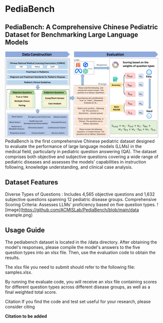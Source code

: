 # PediaBench
## PediaBench: A Comprehensive Chinese Pediatric Dataset for Benchmarking Large Language Models
![image](https://github.com/ACMISLab/PediaBench/blob/main/overview.png)
PediaBench is the first comprehensive Chinese pediatric dataset designed to evaluate the performance of large language models (LLMs) in the medical field, particularly in pediatric question answering (QA). The dataset comprises both objective and subjective questions covering a wide range of pediatric diseases and assesses the models' capabilities in instruction following, knowledge understanding, and clinical case analysis.

## Dataset Features
Diverse Types of Questions : Includes 4,565 objective questions and 1,632 subjective questions spanning 12 pediatric disease groups.
Comprehensive Scoring Criteria: Assesses LLMs' proficiency based on five question types.
![image](https://github.com/ACMISLab/PediaBench/blob/main/data example.png)

## Usage Guide
The pediabench dataset is located in the /data directory. After obtaining the model's responses, please compile the model's answers to the five question types into an xlsx file. Then, use the evaluation code to obtain the results.

The xlsx file you need to submit should refer to the following file: samples.xlsx.

By running the evaluate code, you will receive an xlsx file containing scores for different question types across different disease groups, as well as a final weighted total score.

Citation
If you find the code and test set useful for your research, please consider citing

**Citation to be added**
